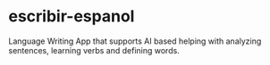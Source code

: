 # escribir-espanol
Language Writing App that supports AI based helping with analyzing sentences, learning verbs and defining words.
